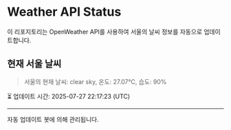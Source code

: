 
# Weather API Status

이 리포지토리는 OpenWeather API를 사용하여 서울의 날씨 정보를 자동으로 업데이트합니다.

## 현재 서울 날씨
> 서울의 현재 날씨: clear sky, 온도: 27.07°C, 습도: 90%

⏳ 업데이트 시간: 2025-07-27 22:17:23 (UTC)

---
자동 업데이트 봇에 의해 관리됩니다.
